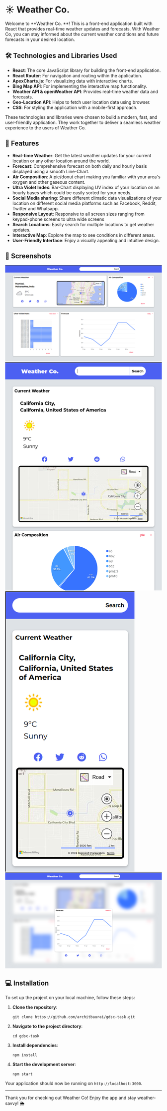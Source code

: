 # ☀️ Weather Co.

Welcome to **Weather Co. **! This is a front-end application built with React that provides real-time weather updates and forecasts. With Weather Co, you can stay informed about the current weather conditions and future forecasts in your desired location.

## 🛠️ Technologies and Libraries Used

- **React**: The core JavaScript library for building the front-end application.
- **React Router**: For navigation and routing within the application.
- **ApexCharts.js**: For visualizing data with interactive charts.
- **Bing Map API**: For implementing the interactive map functionality.
- **Weather API & openWeather API**: Provides real-time weather data and forecasts. 
- **Geo-Location API**: Helps to fetch user location data using browser.
- **CSS**: For styling the application with a mobile-first approach.

These technologies and libraries were chosen to build a modern, fast, and user-friendly application. They work together to deliver a seamless weather experience to the users of Weather Co.

## 🚀 Features

- **Real-time Weather**: Get the latest weather updates for your current location or any other location around the world.
- **Forecast**: Comprehensive forecast on both daily and hourly basis displayed using a smooth Line-Chart.
- **Air Composition**: A pie/donut chart making you familiar with your area's oxygen and other gaseous content.
- **Ultra Violet Index**: Bar-Chart displaying UV index of your location on an hourly bases which could be easily sorted for your needs.
- **Social Media sharing**: Share different climatic data visualizations of your location on different social media platforms such as Facebook, Reddit, Twitter and Whatsapp.
- **Responsive Layout**: Responsive to all screen sizes ranging from keypad-phone screens to ultra wide screens
- **Search Locations**: Easily search for multiple locations to get weather updates.
- **Interactive Map**: Explore the map to see conditions in different areas.
- **User-Friendly Interface**: Enjoy a visually appealing and intuitive design.

## 📸 Screenshots

![Weather Co App](./screenshots/pc.png)
![Weather Co App](./screenshots/tablet.png)
![Weather Co App](./screenshots/mobile.png)
![Weather Co App](./screenshots/share.png)

## 💻 Installation

To set up the project on your local machine, follow these steps:

1. **Clone the repository**:
    ```shell
    git clone https://github.com/architbaurai/gdsc-task.git
    ```
2. **Navigate to the project directory**:
    ```shell
    cd gdsc-task
    ```
3. **Install dependencies**:
    ```shell
    npm install
    ```
4. **Start the development server**:
    ```shell
    npm start
    ```

Your application should now be running on `http://localhost:3000`.

---

Thank you for checking out Weather Co! Enjoy the app and stay weather-savvy! 🌦️